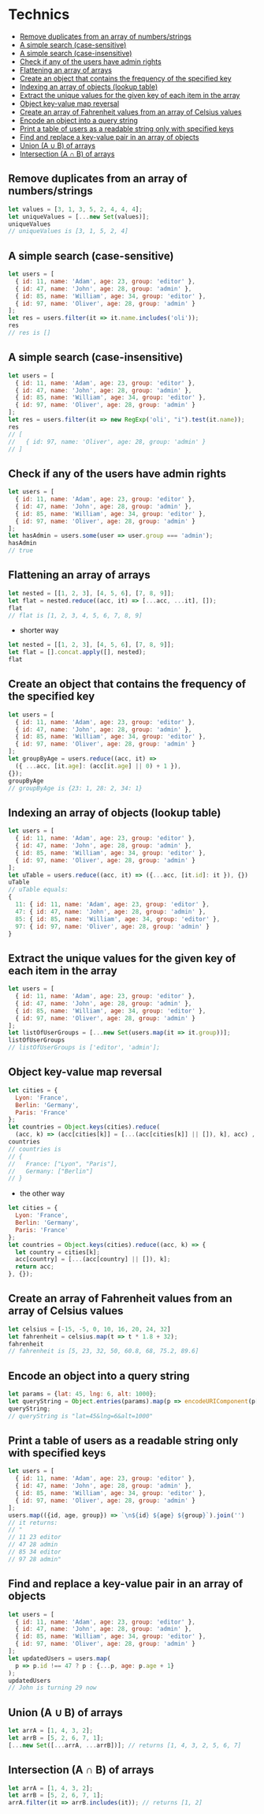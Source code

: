 # Technics

* [Remove duplicates from an array of numbers/strings]()
* [A simple search (case-sensitive)]()
* [A simple search (case-insensitive)]()
* [Check if any of the users have admin rights]()
* [Flattening an array of arrays]()
* [Create an object that contains the frequency of the specified key]()
* [Indexing an array of objects (lookup table)]()
* [Extract the unique values for the given key of each item in the array]()
* [Object key-value map reversal]()
* [Create an array of Fahrenheit values from an array of Celsius values]()
* [Encode an object into a query string]()
* [Print a table of users as a readable string only with specified keys]()
* [Find and replace a key-value pair in an array of objects]()
* [Union (A ∪ B) of arrays]()
* [Intersection (A ∩ B) of arrays]()

## Remove duplicates from an array of numbers/strings
```javascript
let values = [3, 1, 3, 5, 2, 4, 4, 4];
let uniqueValues = [...new Set(values)];
uniqueValues
// uniqueValues is [3, 1, 5, 2, 4]
```

## A simple search (case-sensitive)
```javascript
let users = [
  { id: 11, name: 'Adam', age: 23, group: 'editor' },
  { id: 47, name: 'John', age: 28, group: 'admin' },
  { id: 85, name: 'William', age: 34, group: 'editor' },
  { id: 97, name: 'Oliver', age: 28, group: 'admin' }
];
let res = users.filter(it => it.name.includes('oli'));
res
// res is []
```

## A simple search (case-insensitive)
```javascript
let users = [
  { id: 11, name: 'Adam', age: 23, group: 'editor' },
  { id: 47, name: 'John', age: 28, group: 'admin' },
  { id: 85, name: 'William', age: 34, group: 'editor' },
  { id: 97, name: 'Oliver', age: 28, group: 'admin' }
];
let res = users.filter(it => new RegExp('oli', "i").test(it.name));
res
// [
//   { id: 97, name: 'Oliver', age: 28, group: 'admin' }
// ]
```

## Check if any of the users have admin rights
```javascript
let users = [
  { id: 11, name: 'Adam', age: 23, group: 'editor' },
  { id: 47, name: 'John', age: 28, group: 'admin' },
  { id: 85, name: 'William', age: 34, group: 'editor' },
  { id: 97, name: 'Oliver', age: 28, group: 'admin' }
];
let hasAdmin = users.some(user => user.group === 'admin');
hasAdmin
// true
```

## Flattening an array of arrays
```javascript
let nested = [[1, 2, 3], [4, 5, 6], [7, 8, 9]];
let flat = nested.reduce((acc, it) => [...acc, ...it], []);
flat
// flat is [1, 2, 3, 4, 5, 6, 7, 8, 9]
```
* shorter way
```javascript
let nested = [[1, 2, 3], [4, 5, 6], [7, 8, 9]];
let flat = [].concat.apply([], nested);
flat
```

## Create an object that contains the frequency of the specified key
```javascript
let users = [
  { id: 11, name: 'Adam', age: 23, group: 'editor' },
  { id: 47, name: 'John', age: 28, group: 'admin' },
  { id: 85, name: 'William', age: 34, group: 'editor' },
  { id: 97, name: 'Oliver', age: 28, group: 'admin' }
];
let groupByAge = users.reduce((acc, it) =>
  ({ ...acc, [it.age]: (acc[it.age] || 0) + 1 }),
{});
groupByAge
// groupByAge is {23: 1, 28: 2, 34: 1}
```

## Indexing an array of objects (lookup table)
```javascript
let users = [
  { id: 11, name: 'Adam', age: 23, group: 'editor' },
  { id: 47, name: 'John', age: 28, group: 'admin' },
  { id: 85, name: 'William', age: 34, group: 'editor' },
  { id: 97, name: 'Oliver', age: 28, group: 'admin' }
];
let uTable = users.reduce((acc, it) => ({...acc, [it.id]: it }), {})
uTable
// uTable equals:
{
  11: { id: 11, name: 'Adam', age: 23, group: 'editor' },
  47: { id: 47, name: 'John', age: 28, group: 'admin' },
  85: { id: 85, name: 'William', age: 34, group: 'editor' },
  97: { id: 97, name: 'Oliver', age: 28, group: 'admin' }
}
```

## Extract the unique values for the given key of each item in the array
```javascript
let users = [
  { id: 11, name: 'Adam', age: 23, group: 'editor' },
  { id: 47, name: 'John', age: 28, group: 'admin' },
  { id: 85, name: 'William', age: 34, group: 'editor' },
  { id: 97, name: 'Oliver', age: 28, group: 'admin' }
];
let listOfUserGroups = [...new Set(users.map(it => it.group))];
listOfUserGroups
// listOfUserGroups is ['editor', 'admin'];
```

## Object key-value map reversal
```javascript
let cities = {
  Lyon: 'France',
  Berlin: 'Germany',
  Paris: 'France'
};
let countries = Object.keys(cities).reduce(
  (acc, k) => (acc[cities[k]] = [...(acc[cities[k]] || []), k], acc) , {});
countries
// countries is
// {
//   France: ["Lyon", "Paris"],
//   Germany: ["Berlin"]
// }
```
* the other way
```javascript
let cities = {
  Lyon: 'France',
  Berlin: 'Germany',
  Paris: 'France'
};
let countries = Object.keys(cities).reduce((acc, k) => {
  let country = cities[k];
  acc[country] = [...(acc[country] || []), k];
  return acc;
}, {});
```
## Create an array of Fahrenheit values from an array of Celsius values
```javascript
let celsius = [-15, -5, 0, 10, 16, 20, 24, 32]
let fahrenheit = celsius.map(t => t * 1.8 + 32);
fahrenheit
// fahrenheit is [5, 23, 32, 50, 60.8, 68, 75.2, 89.6]
```

## Encode an object into a query string
```javascript
let params = {lat: 45, lng: 6, alt: 1000};
let queryString = Object.entries(params).map(p => encodeURIComponent(p[0]) + '=' + encodeURIComponent(p[1])).join('&');
queryString;
// queryString is "lat=45&lng=6&alt=1000"
```

## Print a table of users as a readable string only with specified keys
```javascript
let users = [
  { id: 11, name: 'Adam', age: 23, group: 'editor' },
  { id: 47, name: 'John', age: 28, group: 'admin' },
  { id: 85, name: 'William', age: 34, group: 'editor' },
  { id: 97, name: 'Oliver', age: 28, group: 'admin' }
];
users.map(({id, age, group}) => `\n${id} ${age} ${group}`).join('')
// it returns:
// "
// 11 23 editor
// 47 28 admin
// 85 34 editor
// 97 28 admin"
```

## Find and replace a key-value pair in an array of objects
```javascript
let users = [
  { id: 11, name: 'Adam', age: 23, group: 'editor' },
  { id: 47, name: 'John', age: 28, group: 'admin' },
  { id: 85, name: 'William', age: 34, group: 'editor' },
  { id: 97, name: 'Oliver', age: 28, group: 'admin' }
];
let updatedUsers = users.map(
  p => p.id !== 47 ? p : {...p, age: p.age + 1}
);
updatedUsers
// John is turning 29 now
```

## Union (A ∪ B) of arrays
```javascript
let arrA = [1, 4, 3, 2];
let arrB = [5, 2, 6, 7, 1];
[...new Set([...arrA, ...arrB])]; // returns [1, 4, 3, 2, 5, 6, 7]
```

## Intersection (A ∩ B) of arrays
```javascript
let arrA = [1, 4, 3, 2];
let arrB = [5, 2, 6, 7, 1];
arrA.filter(it => arrB.includes(it)); // returns [1, 2]
```